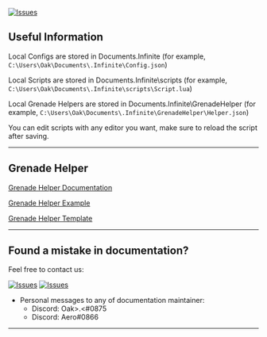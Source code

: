 [![Issues](https://img.shields.io/github/issues/Infinitedevofficial/Documentation.svg?style=plastic)](https://github.com/Infinitedevofficial/Documentation/issues)

## Useful Information

Local Configs are stored in Documents\.Infinite (for example,
`C:\Users\Oak\Documents\.Infinite\Config.json`)

Local Scripts are stored in Documents\.Infinite\scripts (for example,
`C:\Users\Oak\Documents\.Infinite\scripts\Script.lua`)

Local Grenade Helpers are stored in Documents\.Infinite\GrenadeHelper (for example,
`C:\Users\Oak\Documents\.Infinite\GrenadeHelper\Helper.json`)

You can edit scripts with any editor you want, make sure to reload the script after saving.

---

## Grenade Helper

[Grenade Helper Documentation](/GrenadeHelper/Documentation.md)

[Grenade Helper Example](/GrenadeHelper/Example.json)

[Grenade Helper Template](/GrenadeHelper/Template.json)

---
## Found a mistake in documentation?

Feel free to contact us:

[![Issues](https://img.shields.io/github/issues/Infinitedevofficial/Documentation.svg?style=plastic)](https://github.com/Infinitedevofficial/Documentation/issues)
[![Issues](https://img.shields.io/github/pulls/Infinitedevofficial/Documentation.svg?style=plastic)](https://github.com/Infinitedevofficial/Documentation/pulls)
- Personal messages to any of documentation maintainer:
  - Discord: Oak>.<#0875
  - Discord: Aero#0866
  
---
